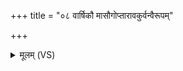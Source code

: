 +++
title = "०८ वार्षिकौ मासौगोप्तारावकुर्वन्वैरूपम्"

+++
<details><summary>मूलम् (VS)</summary>

वार्षि॑कौ॒ मासौ॑गो॒प्तारा॒वकु॑र्वन्वैरू॒पं च॑ वैरा॒जं चा॑नुष्ठा॒तारौ॑ ॥
</details>